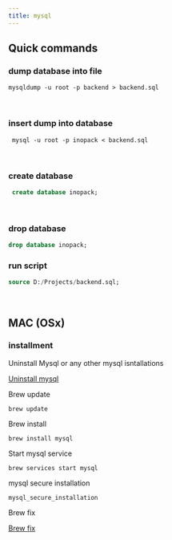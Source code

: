 ```yaml
---
title: mysql
---
```


## Quick commands

### dump database into file

```shell
mysqldump -u root -p backend > backend.sql
```

<br />

### insert dump into database

```shell
 mysql -u root -p inopack < backend.sql
```

<br />

### create database 

```sql
 create database inopack;
```

<br />

### drop database

```sql
drop database inopack;
```


### run script

```sql
source D:/Projects/backend.sql;
```

<br />


## MAC (OSx)

### installment

Uninstall Mysql or any other mysql isntallations

[Uninstall mysql](https://gist.github.com/vitorbritto/0555879fe4414d18569d)

Brew update

```shell
brew update
```


Brew install

```shell
brew install mysql
```

Start mysql service 

```shell
brew services start mysql
```

mysql secure installation

```shell
mysql_secure_installation
```

Brew fix

[Brew fix](https://stackoverflow.com/questions/9695362/macosx-homebrew-mysql-root-password)

